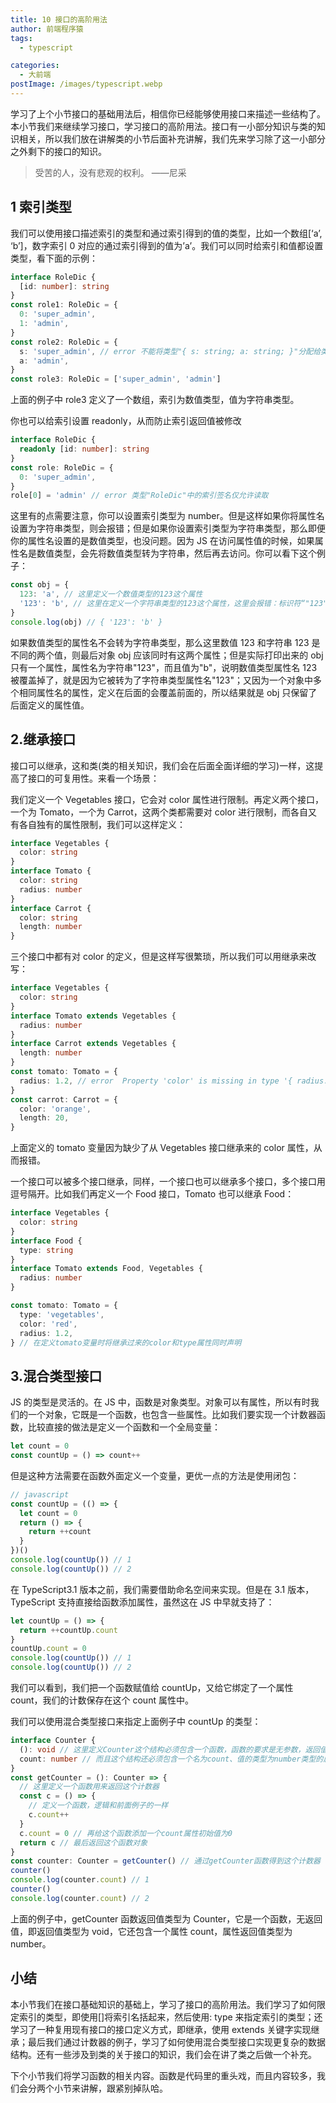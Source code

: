 ```yaml
---
title: 10 接口的高阶用法
author: 前端程序猿
tags:
  - typescript

categories:
  - 大前端
postImage: /images/typescript.webp
---
```


学习了上个小节接口的基础用法后，相信你已经能够使用接口来描述一些结构了。本小节我们来继续学习接口，学习接口的高阶用法。接口有一小部分知识与类的知识相关，所以我们放在讲解类的小节后面补充讲解，我们先来学习除了这一小部分之外剩下的接口的知识。

<!-- more -->

> 受苦的人，没有悲观的权利。 ——尼采

## 1 索引类型

我们可以使用接口描述索引的类型和通过索引得到的值的类型，比如一个数组[‘a’, ‘b’]，数字索引 0 对应的通过索引得到的值为’a’。我们可以同时给索引和值都设置类型，看下面的示例：

```ts
interface RoleDic {
  [id: number]: string
}
const role1: RoleDic = {
  0: 'super_admin',
  1: 'admin',
}
const role2: RoleDic = {
  s: 'super_admin', // error 不能将类型"{ s: string; a: string; }"分配给类型"RoleDic"。
  a: 'admin',
}
const role3: RoleDic = ['super_admin', 'admin']
```

上面的例子中 role3 定义了一个数组，索引为数值类型，值为字符串类型。

你也可以给索引设置 readonly，从而防止索引返回值被修改

```ts
interface RoleDic {
  readonly [id: number]: string
}
const role: RoleDic = {
  0: 'super_admin',
}
role[0] = 'admin' // error 类型"RoleDic"中的索引签名仅允许读取
```

这里有的点需要注意，你可以设置索引类型为 number。但是这样如果你将属性名设置为字符串类型，则会报错；但是如果你设置索引类型为字符串类型，那么即便你的属性名设置的是数值类型，也没问题。因为 JS 在访问属性值的时候，如果属性名是数值类型，会先将数值类型转为字符串，然后再去访问。你可以看下这个例子：

```ts
const obj = {
  123: 'a', // 这里定义一个数值类型的123这个属性
  '123': 'b', // 这里在定义一个字符串类型的123这个属性，这里会报错：标识符“"123"”重复。
}
console.log(obj) // { '123': 'b' }
```

如果数值类型的属性名不会转为字符串类型，那么这里数值 123 和字符串 123 是不同的两个值，则最后对象 obj 应该同时有这两个属性；但是实际打印出来的 obj 只有一个属性，属性名为字符串"123"，而且值为"b"，说明数值类型属性名 123 被覆盖掉了，就是因为它被转为了字符串类型属性名"123"；又因为一个对象中多个相同属性名的属性，定义在后面的会覆盖前面的，所以结果就是 obj 只保留了后面定义的属性值。

## 2.继承接口

接口可以继承，这和类(类的相关知识，我们会在后面全面详细的学习)一样，这提高了接口的可复用性。来看一个场景：

我们定义一个 Vegetables 接口，它会对 color 属性进行限制。再定义两个接口，一个为 Tomato，一个为 Carrot，这两个类都需要对 color 进行限制，而各自又有各自独有的属性限制，我们可以这样定义：

```ts
interface Vegetables {
  color: string
}
interface Tomato {
  color: string
  radius: number
}
interface Carrot {
  color: string
  length: number
}
```

三个接口中都有对 color 的定义，但是这样写很繁琐，所以我们可以用继承来改写：

```ts
interface Vegetables {
  color: string
}
interface Tomato extends Vegetables {
  radius: number
}
interface Carrot extends Vegetables {
  length: number
}
const tomato: Tomato = {
  radius: 1.2, // error  Property 'color' is missing in type '{ radius: number; }'
}
const carrot: Carrot = {
  color: 'orange',
  length: 20,
}
```

上面定义的 tomato 变量因为缺少了从 Vegetables 接口继承来的 color 属性，从而报错。

一个接口可以被多个接口继承，同样，一个接口也可以继承多个接口，多个接口用逗号隔开。比如我们再定义一个 Food 接口，Tomato 也可以继承 Food：

```ts
interface Vegetables {
  color: string
}
interface Food {
  type: string
}
interface Tomato extends Food, Vegetables {
  radius: number
}

const tomato: Tomato = {
  type: 'vegetables',
  color: 'red',
  radius: 1.2,
} // 在定义tomato变量时将继承过来的color和type属性同时声明
```

## 3.混合类型接口

JS 的类型是灵活的。在 JS 中，函数是对象类型。对象可以有属性，所以有时我们的一个对象，它既是一个函数，也包含一些属性。比如我们要实现一个计数器函数，比较直接的做法是定义一个函数和一个全局变量：

```js
let count = 0
const countUp = () => count++
```

但是这种方法需要在函数外面定义一个变量，更优一点的方法是使用闭包：

```js
// javascript
const countUp = (() => {
  let count = 0
  return () => {
    return ++count
  }
})()
console.log(countUp()) // 1
console.log(countUp()) // 2
```

在 TypeScript3.1 版本之前，我们需要借助命名空间来实现。但是在 3.1 版本，TypeScript 支持直接给函数添加属性，虽然这在 JS 中早就支持了：

```js
let countUp = () => {
  return ++countUp.count
}
countUp.count = 0
console.log(countUp()) // 1
console.log(countUp()) // 2
```

我们可以看到，我们把一个函数赋值给 countUp，又给它绑定了一个属性 count，我们的计数保存在这个 count 属性中。

我们可以使用混合类型接口来指定上面例子中 countUp 的类型：

```ts
interface Counter {
  (): void // 这里定义Counter这个结构必须包含一个函数，函数的要求是无参数，返回值为void，即无返回值
  count: number // 而且这个结构还必须包含一个名为count、值的类型为number类型的属性
}
const getCounter = (): Counter => {
  // 这里定义一个函数用来返回这个计数器
  const c = () => {
    // 定义一个函数，逻辑和前面例子的一样
    c.count++
  }
  c.count = 0 // 再给这个函数添加一个count属性初始值为0
  return c // 最后返回这个函数对象
}
const counter: Counter = getCounter() // 通过getCounter函数得到这个计数器
counter()
console.log(counter.count) // 1
counter()
console.log(counter.count) // 2
```

上面的例子中，getCounter 函数返回值类型为 Counter，它是一个函数，无返回值，即返回值类型为 void，它还包含一个属性 count，属性返回值类型为 number。

## 小结

本小节我们在接口基础知识的基础上，学习了接口的高阶用法。我们学习了如何限定索引的类型，即使用[]将索引名括起来，然后使用: type 来指定索引的类型；还学习了一种复用现有接口的接口定义方式，即继承，使用 extends 关键字实现继承；最后我们通过计数器的例子，学习了如何使用混合类型接口实现更复杂的数据结构。还有一些涉及到类的关于接口的知识，我们会在讲了类之后做一个补充。

下个小节我们将学习函数的相关内容。函数是代码里的重头戏，而且内容较多，我们会分两个小节来讲解，跟紧别掉队哈。
